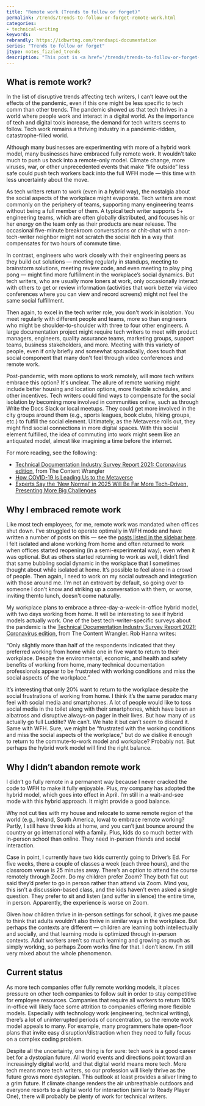 ```yaml
---
title: "Remote work (Trends to follow or forget)"
permalink: /trends/trends-to-follow-or-forget-remote-work.html
categories:
- technical-writing
keywords:
rebrandly: https://idbwrtng.com/trendsapi-documentation
series: "Trends to follow or forget"
jtype: notes_fizzled_trends
description: "This post is <a href='/trends/trends-to-follow-or-forget-intro.html'>part of a series</a> that explores trends that I've either followed or forgotten, and why. The overall goal is to better understand the reasons that drive trend adoption or abandonment in my personal career. This post focuses on remote work."
---
```


## What is remote work?

In the list of disruptive trends affecting tech writers, I can’t leave out the effects of the pandemic, even if this one might be less specific to tech comm than other trends. The pandemic showed us that tech thrives in a world where people work and interact in a digital world. As the importance of tech and digital tools increase, the demand for tech writers seems to follow. Tech work remains a thriving industry in a pandemic-ridden, catastrophe-filled world.

Although many businesses are experimenting with more of a hybrid work model, many businesses have embraced fully remote work. It wouldn’t take much to push us back into a remote-only model. Climate change, more viruses, war, or other unprecedented events that make “life outside” less safe could push tech workers back into the full WFH mode &mdash; this time with less uncertainty about the move.

As tech writers return to work (even in a hybrid way), the nostalgia about the social aspects of the workplace might evaporate. Tech writers are most commonly on the periphery of teams, supporting many engineering teams without being a full member of them. A typical tech writer supports 5+ engineering teams, which are often globally distributed, and focuses his or her energy on the team only as their products are near release. The occasional five-minute breakroom conversations or chit-chat with a non-tech-writer neighbor might not scratch the social itch in a way that compensates for two hours of commute time.

In contrast, engineers who work closely with their engineering peers as they build out solutions &mdash; meeting regularly in standups, meeting to brainstorm solutions, meeting review code, and even meeting to play ping pong &mdash; might find more fulfillment in the workplace’s social dynamics. But tech writers, who are usually more loners at work, only occasionally interact with others to get or review information (activities that work better via video conferences where you can view and record screens) might not feel the same social fulfillment. 

Then again, to excel in the tech writer role, you don't work in isolation. You meet regularly with different people and teams, more so than engineers who might be shoulder-to-shoulder with three to four other engineers. A large documentation project might require tech writers to meet with product managers, engineers, quality assurance teams, marketing groups, support teams, business stakeholders, and more. Meeting with this variety of people, even if only briefly and somewhat sporadically, does touch that social component that many don't feel through video conferences and remote work.

Post-pandemic, with more options to work remotely, will more tech writers embrace this option? It's unclear. The allure of remote working might include better housing and location options, more flexible schedules, and other incentives. Tech writers could find ways to compensate for the social isolation by becoming more involved in communities online, such as through Write the Docs Slack or local meetups. They could get more involved in the city groups around them (e.g., sports leagues, book clubs, hiking groups, etc.) to fulfill the social element. Ultimately, as the Metaverse rolls out, they might find social connections in more digital spaces. With this social element fulfilled, the idea of commuting into work might seem like an antiquated model, almost like imagining a time before the internet.

For more reading, see the following:

* [Technical Documentation Industry Survey Report 2021: Coronavirus edition](https://www.precisioncontent.com/wp-content/uploads/2021-Technical-Documentation-Industry-Survey-Summary-Report-%E2%80%94-Corona-Virus-Edition-%E2%80%94-The-Content-Wrangler.pdf), from The Content Wrangler
* [How COVID-19 Is Leading Us to the Metaverse](https://medium.com/ipg-media-lab/part-1-how-covid-19-is-pushing-us-closer-to-the-metaverse-c76a46e21cd2)
* [Experts Say the ‘New Normal’ in 2025 Will Be Far More Tech-Driven, Presenting More Big Challenges](https://www.pewresearch.org/internet/2021/02/18/experts-say-the-new-normal-in-2025-will-be-far-more-tech-driven-presenting-more-big-challenges/)

## Why I embraced remote work

Like most tech employees, for me, remote work was mandated when offices shut down. I’ve struggled to operate optimally in WFH mode and have written a number of posts on this &mdash; see the [posts listed in the sidebar here](https://idratherbewriting.com/blog/working-outside/). I felt isolated and alone working from home and often returned to work when offices started reopening (in a semi-experimental way), even when it was optional. But as others started returning to work as well, I didn’t find that same bubbling social dynamic in the workplace that I sometimes thought about while isolated at home. It’s possible to feel alone in a crowd of people. Then again, I need to work on my social outreach and integration with those around me. I'm not an extrovert by default, so going over to someone I don't know and striking up a conversation with them, or worse, inviting themto lunch, doesn't come naturally.

My workplace plans to embrace a three-day-a-week-in-office hybrid model, with two days working from home. It will be interesting to see if hybrid models actually work. One of the best tech-writer-specific surveys about the pandemic is the [Technical Documentation Industry Survey Report 2021: Coronavirus edition](https://www.precisioncontent.com/wp-content/uploads/2021-Technical-Documentation-Industry-Survey-Summary-Report-%E2%80%94-Corona-Virus-Edition-%E2%80%94-The-Content-Wrangler.pdf), from The Content Wrangler. Rob Hanna writes:

“Only slightly more than half of the respondents indicated that they preferred working from home while one in five want to return to their workplace. Despite the environmental, economic, and health and safety benefits of working from home, many technical documentation professionals appear to be frustrated with working conditions and miss the social aspects of the workplace.”

It’s interesting that only 20% want to return to the workplace despite the social frustrations of working from home. I think it’s the same paradox many feel with social media and smartphones. A lot of people would like to toss social media in the toilet along with their smartphones, which have been an albatross and disruptive always-on pager in their lives. But how many of us actually go full Luddite? We can’t. We hate it but can’t seem to discard it. Same with WFH. Sure, we might be “frustrated with the working conditions and miss the social aspects of the workplace,” but do we dislike it enough to return to the commute-to-work model and workplace? Probably not. But perhaps the hybrid work model will find the right balance.

## Why I didn’t abandon remote work

I didn’t go fully remote in a permanent way because I never cracked the code to WFH to make it fully enjoyable. Plus, my company has adopted the hybrid model, which goes into effect in April. I’m still in a wait-and-see mode with this hybrid approach. It might provide a good balance.

Why not cut ties with my house and relocate to some remote region of the world (e.g., Ireland, South America, Iowa) to embrace remote working? Partly, I still have three kids at home, and you can’t just bounce around the country or go international with a family. Plus, kids do so much better with in-person school than online. They need in-person friends and social interaction.

Case in point, I currently have two kids currently going to Driver’s Ed. For five weeks, there a couple of classes a week (each three hours), and the classroom venue is 25 minutes away. There’s an option to attend the course remotely through Zoom. Do my children prefer Zoom? They both flat out said they’d prefer to go in person rather than attend via Zoom. Mind you, this isn’t a discussion-based class, and the kids haven’t even asked a single question. They prefer to sit and listen (and suffer in silence) the entire time, in person. Apparently, the experience is worse on Zoom.

Given how children thrive in in-person settings for school, it gives me pause to think that adults wouldn't also thrive in similar ways in the workplace. But perhaps the contexts are different &mdash; children are learning both intellectually and socially, and that learning mode is optimized through in-person contexts. Adult workers aren’t so much learning and growing as much as simply working, so perhaps Zoom works fine for that. I don’t know. I’m still very mixed about the whole phenomenon.

## Current status

As more tech companies offer fully remote working models, it places pressure on other tech companies to follow suit in order to stay competitive for employee resources. Companies that require all workers to return 100% in-office will likely face some attrition to companies offering more flexible models. Especially with technology work (engineering, technical writing), there’s a lot of uninterrupted periods of concentration, so the remote work model appeals to many. For example, many programmers hate open-floor plans that invite easy disruption/distraction when they need to fully focus on a complex coding problem.

Despite all the uncertainty, one thing is for sure: tech work is a good career bet for a dystopian future. All world events and directions point toward an increasingly digital world, and that digital world means more tech. More tech means more tech writers, so our profession will likely thrive as the future grows more dystopian. This outlook at least provides a silver lining to a grim future. If climate change renders the air unbreathable outdoors and everyone resorts to a digital world for interaction (similar to Ready Player One), there will probably be plenty of work for technical writers.
